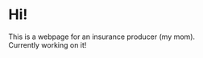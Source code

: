 <h1>Hi!</h1>
<p>This is a webpage for an insurance producer (my mom).<br> Currently working on it!</p>

